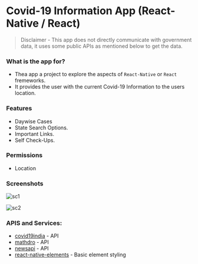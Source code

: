 # Covid-19 Information App (React-Native / React)

> Disclaimer - This app does not directly communicate with government data, it uses some public APIs as mentioned below to get the data.

### What is the app for?

- Thea app a project to explore the aspects of `React-Native` or `React` fremeworks.
- It provides the user with the current Covid-19 Information to the users location.

### Features

- Daywise Cases
- State Search Options.
- Important Links.
- Self Check-Ups.

### Permissions

- Location

### Screenshots

![sc1](https://raw.githubusercontent.com/siddsarkar/covidinfo-android-app-react-native/master/screenshots/sc2.png)

![sc2](https://raw.githubusercontent.com/siddsarkar/covidinfo-android-app-react-native/master/screenshots/sc.png)

### APIS and Services:

- [covid19india](https://api.covid19india.org/) - API
- [mathdro](https://covid19.mathdro.id/api) - API
- [newsapi](https://newsapi.org/) - API
- [react-native-elements](https://react-native-elements.github.io/react-native-elements/) - Basic element styling
